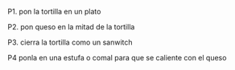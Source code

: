 P1. pon la tortilla en un plato

P2. pon queso en la mitad de la tortilla

P3. cierra la tortilla como un sanwitch

P4 ponla en una estufa o comal para que se caliente con el queso